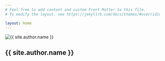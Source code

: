 ```yaml
---
# Feel free to add content and custom Front Matter to this file.
# To modify the layout, see https://jekyllrb.com/docs/themes/#overriding-theme-defaults

layout: home
---
```

<div class="author-profile">
  <img src="{{ site.author.picture }}" alt="{{ site.author.name }}">
  <h2>{{ site.author.name }}</h2>
  <p>
    <a href="https://github.com/EndlessKn0t" target="_blank"><i class="fab fa-github"></i></a>
    <a href="https://www.linkedin.com/in/shreevatsa-bhagwat/" target="_blank"><i class="fab fa-linkedin"></i></a>
  </p>
</div>

